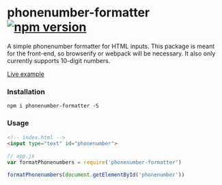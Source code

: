 # phonenumber-formatter [![npm version](https://badge.fury.io/js/phonenumber-formatter.svg)](https://badge.fury.io/js/phonenumber-formatter)
A simple phonenumber formatter for HTML inputs. This package is meant for the front-end, so browserify or webpack will be necessary. It also only currently supports 10-digit numbers.

[Live example]()

### Installation

```
npm i phonenumber-formatter -S
```

### Usage

```html
<!-- index.html -->
<input type="text" id="phonenumber">
```

```javascript
// app.js
var formatPhonenumbers = require('phonenumber-formatter')

formatPhonenumbers(document.getElementById('phonenumber'))
```
